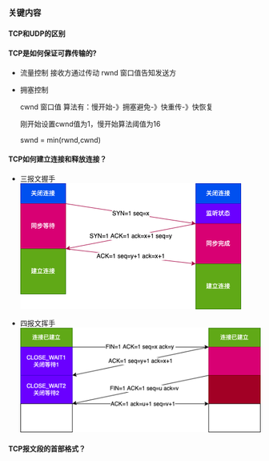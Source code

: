 ### 关键内容



#### TCP和UDP的区别



#### TCP是如何保证可靠传输的?

- 流量控制
  接收方通过传动 rwnd 窗口值告知发送方

- 拥塞控制
  
  cwnd 窗口值
  算法有：慢开始-》拥塞避免-》快重传-》快恢复

  刚开始设置cwnd值为1，慢开始算法阈值为16
  

  swnd = min(rwnd,cwnd)

#### TCP如何建立连接和释放连接？

- 三报文握手
  ![三报文握手](../../../image/TCP三报文握手.png)
  
- 四报文挥手
  ![四报文挥手](../../../image/TCP四报文挥手.png)

#### TCP报文段的首部格式？


